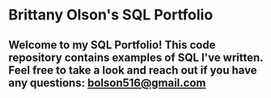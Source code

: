 # Brittany Olson's SQL Portfolio
## Welcome to my SQL Portfolio! This code repository contains examples of SQL I've written. Feel free to take a look and reach out if you have any questions: bolson516@gmail.com
